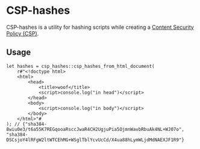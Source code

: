 # CSP-hashes

CSP-hashes is a utility for hashing scripts while creating a <a href="https://developer.mozilla.org/docs/Web/HTTP/CSP">Content Security Policy (CSP)</a>.

## Usage
```
let hashes = csp_hashes::csp_hashes_from_html_document(
    r#"<!doctype html>
    <html>
        <head>
            <title>woof</title>
            <script>console.log("in head")</script>
        </head>
        <body>
            <script>console.log("in body")</script>
        </body>
    </html>"#
); // {"sha384-8wiu0e3/t6a55K7REGqooaRsccJwaR4CH2UgjuPia5OjmnWavbRbuAk4NL+WJ07o", "sha384-DSCsjoY4lRFgW2ltWTCEhMG+WSglTblYcvUcCd/X4ua88hLymWLjdMdNAEXJF1R9"}
```